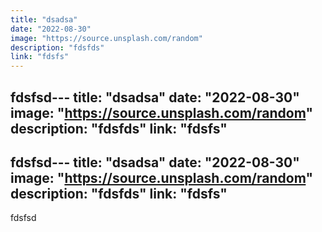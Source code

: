 ```yaml
---
title: "dsadsa"
date: "2022-08-30"
image: "https://source.unsplash.com/random"
description: "fdsfds"
link: "fdsfs"
---
```


fdsfsd---
title: "dsadsa"
date: "2022-08-30"
image: "https://source.unsplash.com/random"
description: "fdsfds"
link: "fdsfs"
---

fdsfsd---
title: "dsadsa"
date: "2022-08-30"
image: "https://source.unsplash.com/random"
description: "fdsfds"
link: "fdsfs"
---

fdsfsd